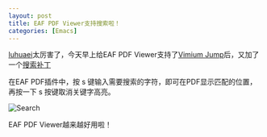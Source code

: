 ```yaml
---
layout: post
title: EAF PDF Viewer支持搜索啦！
categories: [Emacs]
---
```


[luhuaei](https://github.com/luhuaei)太厉害了，今天早上给EAF PDF Viewer支持了[Vimium Jump](https://manateelazycat.github.io/emacs/2019/12/15/eaf-pdfviewer-support-link-jump.html)后，又加了一个[搜索补丁](https://github.com/manateelazycat/emacs-application-framework/commit/a8ca34e8a04c29657507fc0733a85071cf07a3c5)

在EAF PDF插件中，按 s 键输入需要搜索的字符，即可在PDF显示匹配的位置，再按一下 s 按键取消关键字高亮。

![Search]({{site.url}}/pics/eaf-pdfviewer-search/eaf-pdfviewer-search.png)

EAF PDF Viewer越来越好用啦！
